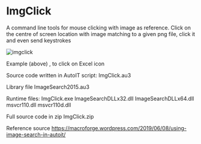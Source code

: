 # ImgClick
A command line tools for mouse clicking with image as reference.
Click on the centre of screen location with image matching to a given png file, click it and even send keystrokes

![imgclick](https://github.com/WingsMaker/ImgClick/assets/32192638/45a11b56-e7a8-4ee8-a53a-34db0f5557ad)






Example (above) , to click on Excel icon 

Source code written in AutoIT script:
   ImgClick.au3

Library file
   ImageSearch2015.au3

Runtime files:
   ImgClick.exe
   ImageSearchDLLx32.dll
   ImageSearchDLLx64.dll
   msvcr110.dll
   msvcr110d.dll

Full source code in zip
   ImgClick.zip

Reference source
   https://macroforge.wordpress.com/2019/06/08/using-image-search-in-autoit/
   

